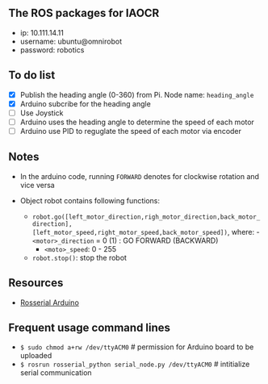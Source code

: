 ## The ROS packages for IAOCR

- ip: 10.111.14.11
- username: ubuntu@omnirobot
- password: robotics

## To do list
- [x] Publish the heading angle (0-360) from Pi. Node name: `heading_angle`
- [x] Arduino subcribe for the heading angle
- [ ] Use Joystick 
- [ ] Arduino uses the heading angle to determine the speed of each motor
- [ ] Arduino use PID to reguglate the speed of each motor via encoder

## Notes
- In the arduino code, running `FORWARD` denotes for clockwise rotation and vice versa

- Object robot contains following functions:
    - `robot.go([left_motor_direction,righ_motor_direction,back_motor_direction],[left_motor_speed,right_motor_speed,back_motor_speed])`, where:
        -` <motor>_direction` = 0 (1) : GO FORWARD (BACKWARD)
        - `<moto>_speed`: 0 - 255
    - `robot.stop()`: stop the robot
## Resources
- [Rosserial Arduino](http://wiki.ros.org/rosserial_arduino/Tutorials)

## Frequent usage command lines
- `$ sudo chmod a+rw /dev/ttyACM0`  # permission for Arduino board to be uploaded
- `$ rosrun rosserial_python serial_node.py /dev/ttyACM0` # intitialize serial communication

